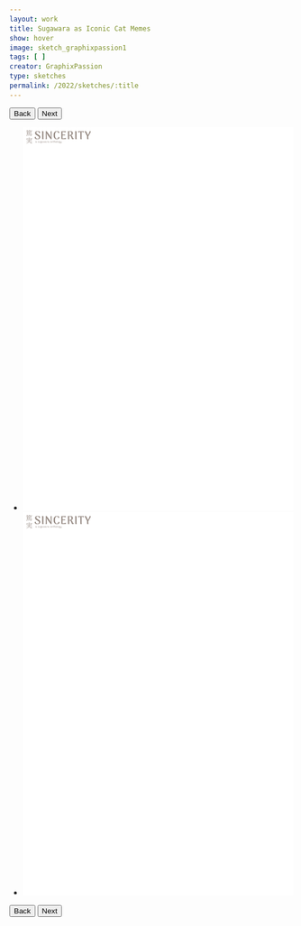 ```yaml
---
layout: work
title: Sugawara as Iconic Cat Memes
show: hover
image: sketch_graphixpassion1
tags: [ ]
creator: GraphixPassion
type: sketches
permalink: /2022/sketches/:title
---
```


<div class="fullscreen-image-slider">
  <div class="slides" role="region" aria-label="FullScreen Pictures" data-slide>
    <div class="slide-buttons">
      <button class="slide-previous hide" onclick="prevSlide()">
        <span class="show-for-sr">Back</span>
      </button>
      <button class="slide-next" onclick="nextSlide()">
        <span class="show-for-sr">Next</span>
      </button>
    </div>
    <ul class="slide-container">
      <li data-slide=1 class="is-active slide">
        <img class="visual" id="sketch_graphixpassion1" src="/assets/images/watermark.png" alt="page1">
      </li>
      <li data-slide=2 class="slide">
        <img class="visual" id="sketch_graphixpassion" src="/assets/images/watermark.png" alt="page2">
      </li>
    </ul>
    <div class="slide-buttons">
      <button class="slide-previous hide" onclick="prevSlide()">
        <span class="show-for-sr">Back</span>
      </button>
      <button class="slide-next" onclick="nextSlide()">
        <span class="show-for-sr">Next</span>
      </button>
    </div>
  </div>
</div>